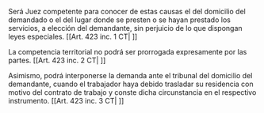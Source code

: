 Será Juez competente para conocer de estas causas el del domicilio del demandado o el del lugar donde se presten o se hayan prestado los servicios, a elección del demandante, sin perjuicio de lo que dispongan leyes especiales. [[Art. 423 inc. 1 CT| ]]

La competencia territorial no podrá ser prorrogada expresamente por las partes. [[Art. 423 inc. 2 CT| ]]

Asimismo, podrá interponerse la demanda ante el tribunal del domicilio del demandante, cuando el trabajador haya debido trasladar su residencia con motivo del contrato de trabajo y conste dicha circunstancia en el respectivo instrumento. [[Art. 423 inc. 3 CT| ]]